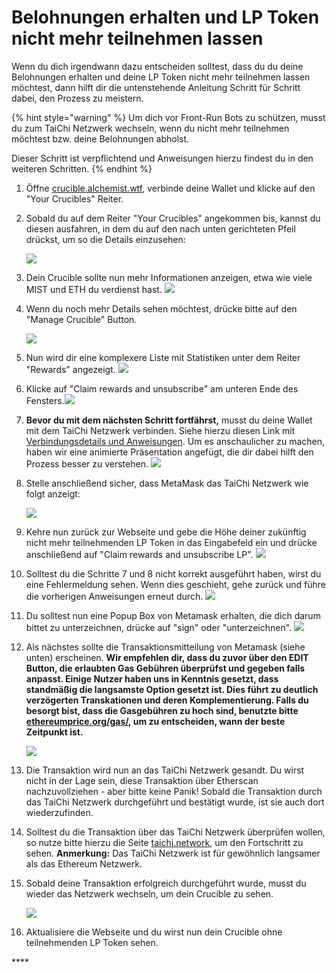 # Belohnungen erhalten und LP Token nicht mehr teilnehmen lassen

Wenn du dich irgendwann dazu entscheiden solltest, dass du du deine Belohnungen erhalten und deine LP Token nicht mehr teilnehmen lassen möchtest, dann hilft dir die untenstehende Anleitung Schritt für Schritt dabei, den Prozess zu meistern.

{% hint style="warning" %}
Um dich vor Front-Run Bots zu schützen, musst du zum TaiChi Netzwerk wechseln, wenn du nicht mehr teilnehmen möchtest bzw. deine Belohnungen abholst.

Dieser Schritt ist verpflichtend und Anweisungen hierzu findest du in den weiteren Schritten.
{% endhint %}

1. Öffne [crucible.alchemist.wtf](https://crucible.alchemist.wtf/), verbinde deine Wallet und klicke auf den "Your Crucibles" Reiter.
2. Sobald du auf dem Reiter "Your Crucibles" angekommen bis, kannst du diesen ausfahren, in dem du auf den nach unten gerichteten Pfeil drückst, um so die Details einzusehen:

  
   ![](../../.gitbook/assets/screenshot-2021-05-07-at-12.50.58.png) 

3. Dein Crucible sollte nun mehr Informationen anzeigen, etwa wie viele MIST und ETH du verdienst hast. ![](../../.gitbook/assets/screenshot-2021-05-07-at-12.50.42.png) 
4. Wenn du noch mehr Details sehen möchtest, drücke bitte auf den "Manage Crucible" Button. 

  
   ![](../../.gitbook/assets/screenshot-2021-05-07-at-12.51.04.png) 

5. Nun wird dir eine komplexere Liste mit Statistiken unter dem Reiter "Rewards" angezeigt.  ![](../../.gitbook/assets/screenshot-2021-05-07-at-12.51.22.png) 
6. Klicke auf "Claim rewards and unsubscribe" am unteren Ende des Fensters.![](../../.gitbook/assets/screenshot-2021-05-07-at-13.05.52.png) 
7. **Bevor du mit dem nächsten Schritt fortfährst,** musst du deine Wallet mit dem TaiChi Netzwerk verbinden. Siehe hierzu diesen Link mit [Verbindungsdetails und Anweisungen](https://github.com/Taichi-Network/docs/blob/master/sendPriveteTx_tutorial.md). Um es anschaulicher zu machen, haben wir eine animierte Präsentation angefügt, die dir dabei hilft den Prozess besser zu verstehen.  ![](../../.gitbook/assets/taichi-network-add.gif) 
8. Stelle anschließend sicher, dass MetaMask das TaiChi Netzwerk wie folgt anzeigt:

   ![](https://i.imgur.com/kszVVbq.png)

9. Kehre nun zurück zur Webseite und gebe die Höhe deiner zukünftig nicht mehr teilnehmenden LP Token in das Eingabefeld ein und drücke anschließend auf "Claim rewards and unsubscribe LP". ![](../../.gitbook/assets/screenshot-2021-05-07-at-13.06.00.png) 
10. Solltest du die Schritte 7 und 8 nicht korrekt ausgeführt haben, wirst du eine Fehlermeldung sehen. Wenn dies geschieht, gehe zurück und führe die vorherigen Anweisungen erneut durch.  ![](../../.gitbook/assets/screenshot-2021-05-07-at-13.06.44.png) 
11. Du solltest nun eine Popup Box von Metamask erhalten, die dich darum bittet zu unterzeichnen, drücke auf "sign" oder "unterzeichnen".  ![](../../.gitbook/assets/screenshot-2021-05-07-at-13.11.35.png) 
12. Als nächstes sollte die Transaktionsmitteilung von Metamask \(siehe unten\) erscheinen. **Wir empfehlen dir, dass du zuvor über den EDIT Button, die erlaubten Gas Gebühren überprüfst und gegeben falls anpasst. Einige Nutzer haben uns in Kenntnis gesetzt, dass standmäßig die langsamste Option gesetzt ist. Dies führt zu deutlich verzögerten Transkationen und deren Komplementierung. Falls du besorgt bist, dass die Gasgebühren zu hoch sind, benutzte bitte** [**ethereumprice.org/gas/**](https://ethereumprice.org/gas/)**, um zu entscheiden, wann der beste Zeitpunkt ist.**

    ![](../../.gitbook/assets/screenshot-2021-05-07-at-13.11.44.png) 

13. Die Transaktion wird nun an das TaiChi Netzwerk gesandt. Du wirst nicht in der Lage sein, diese Transaktion über Etherscan nachzuvollziehen - aber bitte keine Panik! Sobald die Transaktion durch das TaiChi Netzwerk durchgeführt und bestätigt wurde, ist sie auch dort wiederzufinden.
14. Solltest du die Transaktion über das TaiChi Netzwerk überprüfen wollen, so nutze bitte hierzu die Seite [taichi.network](https://taichi.network/), um den Fortschritt zu sehen.  **Anmerkung:** Das TaiChi Netzwerk ist für gewöhnlich langsamer als das Ethereum Netzwerk.
15. Sobald deine Transaktion erfolgreich durchgeführt wurde, musst du wieder das Netzwerk wechseln, um dein Crucible zu sehen.

    ![](https://i.imgur.com/fcPY6Zp.png) 

16. Aktualisiere die Webseite und du wirst nun dein Crucible ohne teilnehmenden LP Token sehen.

\*\*\*\*


